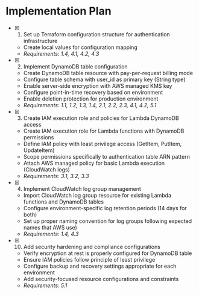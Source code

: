 # Implementation Plan

- [x] 1. Set up Terraform configuration structure for authentication infrastructure
  - Create local values for configuration mapping
  - _Requirements: 1.4, 4.1, 4.2, 4.3_

- [x] 2. Implement DynamoDB table configuration
  - Create DynamoDB table resource with pay-per-request billing mode
  - Configure table schema with user_id as primary key (String type)
  - Enable server-side encryption with AWS managed KMS key
  - Configure point-in-time recovery based on environment
  - Enable deletion protection for production environment
  - _Requirements: 1.1, 1.2, 1.3, 1.4, 2.1, 2.2, 2.3, 4.1, 4.2, 5.1_

- [x] 3. Create IAM execution role and policies for Lambda DynamoDB access
  - Create IAM execution role for Lambda functions with DynamoDB permissions
  - Define IAM policy with least privilege access (GetItem, PutItem, UpdateItem)
  - Scope permissions specifically to authentication table ARN pattern
  - Attach AWS managed policy for basic Lambda execution (CloudWatch logs)
  - _Requirements: 3.1, 3.2, 3.3_

- [x] 4. Implement CloudWatch log group management
  - Import CloudWatch log group resource for existing Lambda functions and DynamoDB tables
  - Configure environment-specific log retention periods (14 days for both)
  - Set up proper naming convention for log groups following expected names that AWS use)
  - _Requirements: 1.4, 4.3_

- [x] 10. Add security hardening and compliance configurations
  - Verify encryption at rest is properly configured for DynamoDB table
  - Ensure IAM policies follow principle of least privilege
  - Configure backup and recovery settings appropriate for each environment
  - Add security-focused resource configurations and constraints
  - _Requirements: 5.1_
